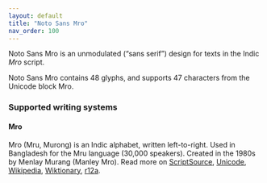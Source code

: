 ```yaml
---
layout: default
title: "Noto Sans Mro"
nav_order: 100
---
```

Noto Sans Mro is an unmodulated (“sans serif”) design for texts in the Indic _Mro_ script. 

Noto Sans Mro contains 48 glyphs, and supports 47 characters from the Unicode block Mro.


### Supported writing systems


#### Mro

Mro (Mru, Murong) is an Indic alphabet, written left-to-right. Used in Bangladesh for the Mru language (30,000 speakers). Created in the 1980s by Menlay Murang (Manley Mro). Read more on [ScriptSource](https://scriptsource.org/scr/Mroo), [Unicode](https://www.unicode.org/versions/Unicode13.0.0/ch13.pdf#G27701), [Wikipedia](https://en.wikipedia.org/wiki/ISO_15924:Mroo), [Wiktionary](https://en.wiktionary.org/wiki/Category:Mro_script), [r12a](https://r12a.github.io/scripts/links?iso=Mroo).

